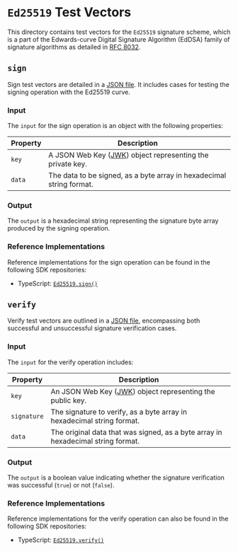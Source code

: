 # `Ed25519` Test Vectors

This directory contains test vectors for the `Ed25519` signature scheme, which is a part of the
Edwards-curve Digital Signature Algorithm (EdDSA) family of signature algorithms as detailed in
[RFC 8032](https://datatracker.ietf.org/doc/html/rfc8032).

## `sign`

Sign test vectors are detailed in a [JSON file](./sign.json). It includes cases for testing the
signing operation with the Ed25519 curve.

### Input

The `input` for the sign operation is an object with the following properties:

| Property | Description                                                          |
| -------- | -------------------------------------------------------------------- |
| `key`    | A JSON Web Key ([JWK][RFC7517]) object representing the private key. |
| `data`   | The data to be signed, as a byte array in hexadecimal string format. |

### Output

The `output` is a hexadecimal string representing the signature byte array produced by the signing
operation.

### Reference Implementations

Reference implementations for the sign operation can be found in the following SDK repositories:

- TypeScript: [`Ed25519.sign()`](https://github.com/TBD54566975/web5-js/blob/44c38a116dec0b357ca15d807eb513f819341e50/packages/crypto/src/primitives/ed25519.ts#L434-L468)

## `verify`

Verify test vectors are outlined in a [JSON file](./verify.json), encompassing both successful and unsuccessful signature verification cases.

### Input

The `input` for the verify operation includes:

| Property    | Description                                                                      |
| ----------- | -------------------------------------------------------------------------------- |
| `key`       | An JSON Web Key ([JWK][RFC7517]) object representing the public key.             |
| `signature` | The signature to verify, as a byte array in hexadecimal string format.           |
| `data`      | The original data that was signed, as a byte array in hexadecimal string format. |

### Output

The `output` is a boolean value indicating whether the signature verification was successful
(`true`) or not (`false`).

### Reference Implementations

Reference implementations for the verify operation can also be found in the following SDK
repositories:

- TypeScript: [`Ed25519.verify()`](https://github.com/TBD54566975/web5-js/blob/44c38a116dec0b357ca15d807eb513f819341e50/packages/crypto/src/primitives/ed25519.ts#L512-L547)

[RFC7517]: https://datatracker.ietf.org/doc/html/rfc7517
